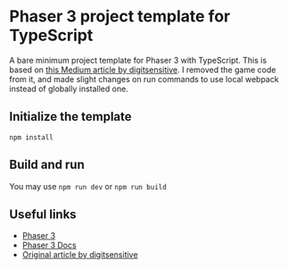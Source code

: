 # Phaser 3 project template for TypeScript
A bare minimum project template for Phaser 3 with TypeScript.
This is based on [this Medium article by digitsensitive](https://medium.com/@digit.sensitivee/learn-to-create-a-html5-game-in-5-minutes-604118f5d0ab). I removed the game code from it, and made slight changes on run commands to use local webpack instead of globally installed one.

## Initialize the template
```
npm install
```

## Build and run
You may use `npm run dev` or `npm run build`

## Useful links
* [Phaser 3](https://phaser.io/)
* [Phaser 3 Docs](https://photonstorm.github.io/phaser3-docs/index.html)
* [Original article by digitsensitive](https://medium.com/@digit.sensitivee/learn-to-create-a-html5-game-in-5-minutes-604118f5d0ab)
